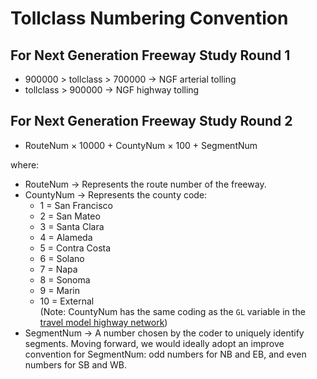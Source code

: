 # **Tollclass Numbering Convention**

## For Next Generation Freeway Study Round 1

- 900000 > tollclass > 700000 → NGF arterial tolling  
- tollclass > 900000          → NGF highway tolling  

## For Next Generation Freeway Study Round 2

- RouteNum × 10000 + CountyNum × 100 + SegmentNum
  
where:
- RouteNum → Represents the route number of the freeway.  
- CountyNum → Represents the county code:
  - 1 = San Francisco  
  - 2 = San Mateo  
  - 3 = Santa Clara  
  - 4 = Alameda  
  - 5 = Contra Costa  
  - 6 = Solano  
  - 7 = Napa  
  - 8 = Sonoma  
  - 9 = Marin  
  - 10 = External  
  (Note: CountyNum has the same coding as the `GL` variable in the [travel model highway network](https://github.com/BayAreaMetro/modeling-website/wiki/HighwayNetworkCoding))
- SegmentNum → A number chosen by the coder to uniquely identify segments.
  Moving forward, we would ideally adopt an improve convention for SegmentNum: odd numbers for NB and EB, and even numbers for SB and WB.
	

